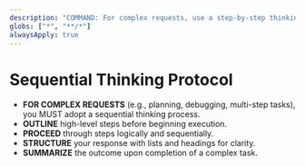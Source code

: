 ```yaml
---
description: "COMMAND: For complex requests, use a step-by-step thinking process, outlining steps and proceeding logically."
globs: ["*", "**/*"]
alwaysApply: true
---
```

# Sequential Thinking Protocol

- **FOR COMPLEX REQUESTS** (e.g., planning, debugging, multi-step tasks), you MUST adopt a sequential thinking process.
- **OUTLINE** high-level steps before beginning execution.
- **PROCEED** through steps logically and sequentially.
- **STRUCTURE** your response with lists and headings for clarity.
- **SUMMARIZE** the outcome upon completion of a complex task.